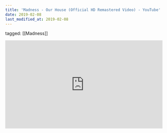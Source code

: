 ```yaml
---
title: 'Madness - Our House (Official HD Remastered Video) - YouTube'
date: 2019-02-08
last_modified_at: 2019-02-08
---
```

tagged: [[Madness]]
<iframe allow="accelerometer; autoplay; clipboard-write; encrypted-media; gyroscope; picture-in-picture" allowfullscreen="" frameborder="0" height="281" id="youtube_iframe" src="https://www.youtube.com/embed/rXuvdeEC5y8?feature=oembed&amp;enablejsapi=1&amp;origin=https://safe.txmblr.com&amp;wmode=opaque" width="500"></iframe>